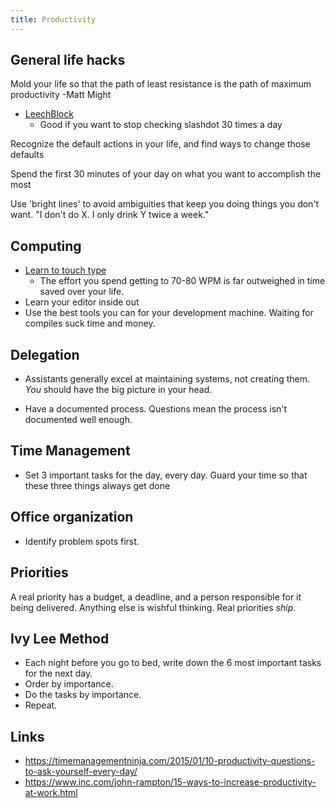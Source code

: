 ```yaml
---
title: Productivity
---
```


## General life hacks

Mold your life so that the path of least resistance is the path of maximum productivity -Matt Might

* [LeechBlock](https://addons.mozilla.org/en-US/firefox/addon/leechblock/)
  * Good if you want to stop checking slashdot 30 times a day

Recognize the default actions in your life, and find ways to change those defaults

Spend the first 30 minutes of your day on what you want to accomplish the most

Use 'bright lines' to avoid ambiguities that keep you doing things you don't want. "I don't do X. I only drink Y twice a week."

## Computing

* [Learn to touch type](http://10fastfingers.com/)
  * The effort you spend getting to 70-80 WPM is far outweighed in time saved over your life.
* Learn your editor inside out
* Use the best tools you can for your development machine. Waiting for compiles suck time and money.


## Delegation

* Assistants generally excel at maintaining systems, not creating them. *You*
  should have the big picture in your head.

* Have a documented process. Questions mean the process isn't documented well enough.

## Time Management

* Set 3 important tasks for the day, every day. Guard your time so that these three things always get done

## Office organization

* Identify problem spots first.

## Priorities

A real priority has a budget, a deadline, and a person responsible for it being
delivered. Anything else is wishful thinking. Real priorities *ship*.

## Ivy Lee Method

* Each night before you go to bed, write down the 6 most important tasks for the next day.
* Order by importance.
* Do the tasks by importance.
* Repeat.

## Links

* <https://timemanagementninja.com/2015/01/10-productivity-questions-to-ask-yourself-every-day/>
* <https://www.inc.com/john-rampton/15-ways-to-increase-productivity-at-work.html>
